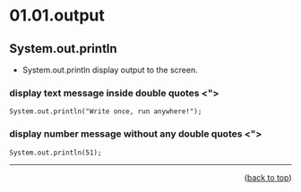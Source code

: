 <a name="topage"></a>

# 01.01.output

## System.out.println
* System.out.println display output to the screen.

### display text message inside double quotes <">

```
System.out.println("Write once, run anywhere!");
```


### display number message without any double quotes <">

```
System.out.println(51);
```

----

<p align="right">(<a href="#topage">back to top</a>)</p>
<br/>
<br/>
